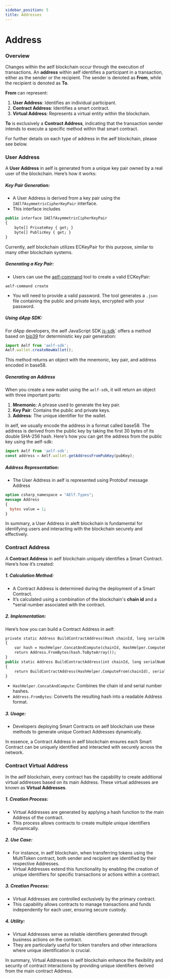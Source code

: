 ```yaml
---
sidebar_position: 5
title: Addresses
---
```


# Address

### Overview

Changes within the aelf blockchain occur through the execution of transactions. An **address** within aelf identifies a participant in a transaction, either as the sender or the recipient. The sender is denoted as **From**, while the recipient is denoted as **To**.

**From** can represent:

1. **User Address**: Identifies an individual participant.
2. **Contract Address**: Identifies a smart contract.
3. **Virtual Address**: Represents a virtual entity within the blockchain.

**To** is exclusively a **Contract Address**, indicating that the transaction sender intends to execute a specific method within that smart contract.

For further details on each type of address in the aelf blockchain, please see below.

### User Address

A **User Address** in aelf is generated from a unique key pair owned by a real user of the blockchain. Here’s how it works:

##### Key Pair Generation:

* A User Address is derived from a key pair using the `IAElfAsymmetricCipherKeyPair` interface.
* This interface includes

```protobuf
public interface IAElfAsymmetricCipherKeyPair
{
    byte[] PrivateKey { get; }
    byte[] PublicKey { get; }
}
```

Currently, aelf blockchain utilizes ECKeyPair for this purpose, similar to many other blockchain systems.

##### Generating a Key Pair:

* Users can use the [aelf-command](../reference/cli/introduction.md) tool to create a valid ECKeyPair:

```shell
aelf-command create
```

* You will need to provide a valid password. The tool generates a `.json` file containing the public and private keys, encrypted with your password.

##### Using dApp SDK:

For dApp developers, the aelf JavaScript SDK [js-sdk](../reference/chain-sdk/javascript/js-sdk.md)` offers a method based on [bip39](https://github.com/bitcoin/bips/blob/master/bip-0039.mediawiki) for deterministic key pair generation:

```javascript
import Aelf from 'aelf-sdk';
Aelf.wallet.createNewWallet();
```

This method returns an object with the mnemonic, key pair, and address encoded in base58.

##### Generating an Address

When you create a new wallet using the `aelf-sdk`, it will return an object with three important parts:

1. **Mnemonic**: A phrase used to generate the key pair.
2. **Key Pair**: Contains the public and private keys.
3. **Address**: The unique identifier for the wallet.

In aelf, we usually encode the address in a format called base58. The address is derived from the public key by taking the first 30 bytes of its double SHA-256 hash. Here's how you can get the address from the public key using the aelf-sdk:

```javascript
import Aelf from 'aelf-sdk';
const address = Aelf.wallet.getAddressFromPubKey(pubKey);
```

##### Address Representation:

* The User Address in aelf is represented using Protobuf message Address

```protobuf
option csharp_namespace = "AElf.Types";
message Address
{
  bytes value = 1;
}
```

In summary, a User Address in aleft blockchain is fundamental for identifying users and interacting with the blockchain securely and effectively.

### Contract Address

A **Contract Address** in aelf blockchain uniquely identifies a Smart Contract. Here’s how it’s created:

##### 1. Calculation Method:

* A Contract Address is determined during the deployment of a Smart Contract.
* It’s calculated using a combination of the blockchain's **chain id** and a *serial number associated with the contract.

##### 2. Implementation:

Here’s how you can build a Contract Address in aelf:

```protobuf
private static Address BuildContractAddress(Hash chainId, long serialNumber)
{
    var hash = HashHelper.ConcatAndCompute(chainId, HashHelper.ComputeFrom(serialNumber));
    return Address.FromBytes(hash.ToByteArray());
}
public static Address BuildContractAddress(int chainId, long serialNumber)
{
    return BuildContractAddress(HashHelper.ComputeFrom(chainId), serialNumber);
}
```

* `HashHelper.ConcatAndCompute`: Combines the chain id and serial number hashes.
* `Address.FromBytes`: Converts the resulting hash into a readable Address format.

##### 3. Usage:

* Developers deploying Smart Contracts on aelf blockchain use these methods to generate unique Contract Addresses dynamically.

In essence, a Contract Address in aelf blockchain ensures each Smart Contract can be uniquely identified and interacted with securely across the network.

### Contract Virtual Address

In the aelf blockchain, every contract has the capability to create additional virtual addresses based on its main Address. These virtual addresses are known as **Virtual Addresses**.

##### 1. Creation Process:

* Virtual Addresses are generated by applying a hash function to the main Address of the contract.
* This process allows contracts to create multiple unique identifiers dynamically.

##### 2. Use Case:

* For instance, in aelf blockchain, when transferring tokens using the MultiToken contract, both sender and recipient are identified by their respective Addresses.
* Virtual Addresses extend this functionality by enabling the creation of unique identifiers for specific transactions or actions within a contract.

##### 3. Creation Process:

* Virtual Addresses are controlled exclusively by the primary contract.
* This capability allows contracts to manage transactions and funds independently for each user, ensuring secure custody.

##### 4. Utility:

* Virtual Addresses serve as reliable identifiers generated through business actions on the contract.
* They are particularly useful for token transfers and other interactions where unique identification is crucial.

In summary, Virtual Addresses in aelf blockchain enhance the flexibility and security of contract interactions by providing unique identifiers derived from the main contract Address.
